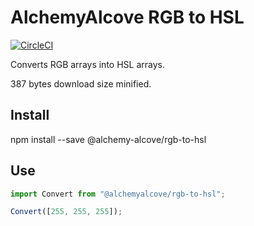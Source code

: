 # AlchemyAlcove RGB to HSL

[![CircleCI](https://circleci.com/gh/AlchemyAlcove/RGBtoHSL.svg?style=svg&circle-token=e745f8d9592bb88a9220a1257ef6687a47d84cc0)](https://circleci.com/gh/AlchemyAlcove/RGBtoHSL)

Converts RGB arrays into HSL arrays.

387 bytes download size minified.

## Install

npm install --save @alchemy-alcove/rgb-to-hsl

## Use

```javascript
import Convert from "@alchemyalcove/rgb-to-hsl";

Convert([255, 255, 255]);
```